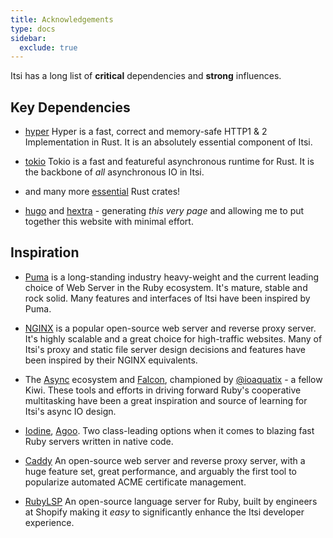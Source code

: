 ```yaml
---
title: Acknowledgements
type: docs
sidebar:
  exclude: true
---
```


Itsi has a long list of **critical** dependencies and **strong** influences.


## Key Dependencies
* [hyper](https://hyper.rs/)
Hyper is a fast, correct and memory-safe HTTP1 & 2 Implementation in Rust.
It is an absolutely essential component of Itsi.

* [tokio](https://tokio.rs/)
Tokio is a fast and featureful asynchronous runtime for Rust.
It is the backbone of *all* asynchronous IO in Itsi.

* and many more [essential](https://github.com/wouterken/itsi/blob/main/crates/itsi_server/Cargo.toml) Rust crates!

* [hugo](https://gohugo.io/) and [hextra](https://imfing.github.io/hextra/) - generating *this very page* and allowing me to put together
this website with minimal effort.


## Inspiration
* [Puma](https://puma.io/) is a long-standing industry heavy-weight and the current leading choice of Web Server in the Ruby ecosystem.
It's mature, stable and rock solid. Many features and interfaces of Itsi have been inspired by Puma.

* [NGINX](https://nginx.org/) is a popular open-source web server and reverse proxy server.
It's highly scalable and a great choice for high-traffic websites.
Many of Itsi's proxy and static file server design decisions and features have been inspired by their NGINX equivalents.

* The [Async](https://github.com/socketry/async) ecosystem and [Falcon](https://github.com/socketry/falcon), championed by [@ioaquatix](https://github.com/ioquatix) - a fellow Kiwi.
These tools and efforts in driving forward Ruby's cooperative multitasking have been a great inspiration and source of learning for Itsi's async IO design.

* [Iodine](https://github.com/boazsegev/iodine), [Agoo](https://github.com/ohler55/agoo). Two class-leading options when it comes to blazing fast Ruby servers written in native code.

* [Caddy](https://caddyserver.com/)
An open-source web server and reverse proxy server, with a huge feature set, great performance, and arguably the first tool to popularize automated ACME certificate management.

* [RubyLSP](https://shopify.github.io/ruby-lsp/)
An open-source language server for Ruby, built by engineers at Shopify making it *easy* to significantly enhance the Itsi developer experience.
